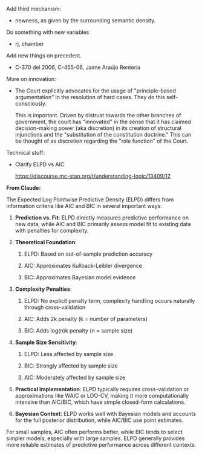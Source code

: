 Add third mechanism:

-   newness, as given by the surrounding semantic density.

Do something with new variables

-   rj, chamber

Add new things on precedent.

-   C-370 del 2006, C-455-06, Jaime Araújo Rentería

More on innovation:

-   The Court explicitly advocates for the usage of "principle-based argumentation" in the resolution of hard cases. They do this self-consciously.

    This is important. Driven by distrust towards the other branches of government, the court has "innovated" in the sense that it has claimed decision-making power (aka discretion) in its creation of structural injunctions and the "substitution of the constitution doctrine." This can be thought of as discretion regarding the "role function" of the Court.

Technical stuff:

-   Clarify ELPD vs AIC

    https://discourse.mc-stan.org/t/understanding-looic/13409/12

**From Claude:**

The Expected Log Pointwise Predictive Density (ELPD) differs from information criteria like AIC and BIC in several important ways:

1.  **Prediction vs. Fit**: ELPD directly measures predictive performance on new data, while AIC and BIC primarily assess model fit to existing data with penalties for complexity.

2.  **Theoretical Foundation**:

    1.  ELPD: Based on out-of-sample prediction accuracy

    2.  AIC: Approximates Kullback-Leibler divergence

    3.  BIC: Approximates Bayesian model evidence

3.  **Complexity Penalties**:

    1.  ELPD: No explicit penalty term, complexity handling occurs naturally through cross-validation

    2.  AIC: Adds 2k penalty (k = number of parameters)

    3.  BIC: Adds log(n)k penalty (n = sample size)

4.  **Sample Size Sensitivity**:

    1.  ELPD: Less affected by sample size

    2.  BIC: Strongly affected by sample size

    3.  AIC: Moderately affected by sample size

5.  **Practical Implementation**: ELPD typically requires cross-validation or approximations like WAIC or LOO-CV, making it more computationally intensive than AIC/BIC, which have simple closed-form calculations.

6.  **Bayesian Context**: ELPD works well with Bayesian models and accounts for the full posterior distribution, while AIC/BIC use point estimates.

For small samples, AIC often performs better, while BIC tends to select simpler models, especially with large samples. ELPD generally provides more reliable estimates of predictive performance across different contexts.